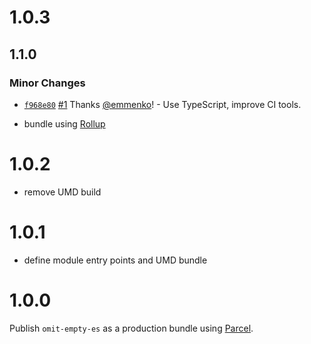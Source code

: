 # 1.0.3

## 1.1.0

### Minor Changes

- [`f968e80`](https://github.com/emmenko/omit-empty-es/commit/f968e80fa3d15ce9be9b41dbee4457d988637c48) [#1](https://github.com/emmenko/omit-empty-es/pull/1) Thanks [@emmenko](https://github.com/emmenko)! - Use TypeScript, improve CI tools.

- bundle using [Rollup](https://rollupjs.org/)

# 1.0.2

- remove UMD build

# 1.0.1

- define module entry points and UMD bundle

# 1.0.0

Publish `omit-empty-es` as a production bundle using [Parcel](https://parceljs.org/).

